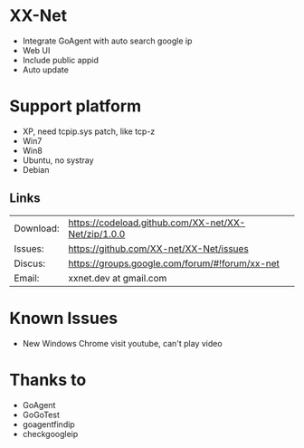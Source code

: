 XX-Net
========

* Integrate GoAgent with auto search google ip
* Web UI
* Include public appid
* Auto update

Support platform
================
* XP, need tcpip.sys patch, like tcp-z
* Win7
* Win8
* Ubuntu, no systray
* Debian


## Links
|   |   |
| --------   | :----  |
|Download: |https://codeload.github.com/XX-net/XX-Net/zip/1.0.0|
|Issues:  |https://github.com/XX-net/XX-Net/issues|
|Discus:  |https://groups.google.com/forum/#!forum/xx-net|
|Email:   |xxnet.dev at gmail.com|

Known Issues
============
* New Windows Chrome visit youtube, can't play video

Thanks to
=========
* GoAgent
* GoGoTest
* goagentfindip
* checkgoogleip